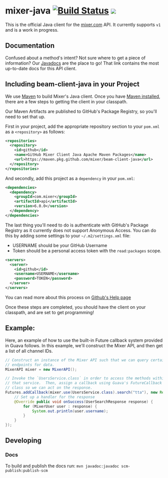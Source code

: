 # mixer-java [![Build Status](https://travis-ci.org/mixer/beam-client-java.svg?branch=master)](https://travis-ci.org/mixer/beam-client-java) [![](https://badges.gitter.im/mixer/mixer.png)](https://gitter.im/mixer/developers)

This is the official Java client for the [mixer.com](https://mixer.com) API.  It
currently supports `v1` and is a work in progress.

## Documentation

Confused about a method's intent?  Not sure where to get a piece of information?
Our [Javadocs](https://mixer.github.io/beam-client-java/) are the place to go!
That link contains the most up-to-date docs for this API client.

## Including beam-client-java in your Project

We use [Maven](http://maven.apache.org/) to build Mixer's Java client.  Once you have [Maven installed](http://maven.apache.org/guides/getting-started/maven-in-five-minutes.html), there are a few steps to getting the
client in your classpath.

Our Maven Artifacts are published to GitHub's Package Registry, so you'll need to set that up.

First in your project, add the appropriate repository section to your `pom.xml` as a `<repository>` as follows:

```xml
<repositories>
  <repository>
    <id>github</id>
    <name>GitHub Mixer Client Java Apache Maven Packages</name>
    <url>https://maven.pkg.github.com/mixer/beam-client-java</url>
  </repository>
</repositories>
```

And secondly, add this project as a `dependency` in your `pom.xml`:

```xml
<dependencies>
  <dependency>
    <groupId>com.mixer</groupId>
    <artifactId>api</artifactId>
    <version>6.0.0</version>
  </dependency>
</dependencies>
```

The last thing you'll need to do is authenticate with GitHub's Package Registry as it currently does not support Anonymous Access. You can do this by adding some settings to your `~/.m2/settings.xml` file:
- USERNAME should be your GitHub Username
- Token should be a personal access token with the `read:packages` scope.
```xml
<servers>
  <server>
    <id>github</id>
    <username>USERNAME</username>
    <password>TOKEN</password>
  </server>
</servers>
```

You can read more about this process on [Github's Help page](https://help.github.com/en/github/managing-packages-with-github-package-registry/configuring-apache-maven-for-use-with-github-package-registry#authenticating-to-github-package-registry)

Once these steps are completed, you should have the client on your
classpath, and are set to get programming!

## Example:

Here, an example of how to use the built-in Future callback system provided in
Guava follows.  In this example, we'll construct the Mixer API, and then get a
list of all channel IDs.

```java
// Construct an instance of the Mixer API such that we can query certain
// endpoints for data.
MixerAPI mixer = new MixerAPI();

// Invoke the `UsersService.class` in order to access the methods within
// that service.  Then, assign a callback using Guava's FutureCallback
// class so we can act on the response.
Futures.addCallback(mixer.use(UsersService.class).search("tta"), new ResponseHandler<UserSearchResponse>() {
    // Set up a handler for the response
    @Override public void onSuccess(UserSearchResponse response) {
        for (MixerUser user : response) {
            System.out.println(user.username);
        }
    }
});
```
## Developing

### Docs

To build and publish the docs run:
`mvn javadoc:javadoc scm-publish:publish-scm`
